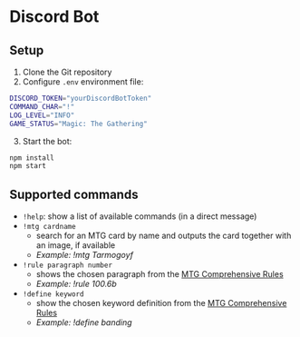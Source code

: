 # Discord Bot

## Setup
1. Clone the Git repository  
2. Configure `.env` environment file:
```sh
DISCORD_TOKEN="yourDiscordBotToken"
COMMAND_CHAR="!"
LOG_LEVEL="INFO"
GAME_STATUS="Magic: The Gathering"
```
3. Start the bot:
```sh
npm install
npm start
```

## Supported commands
- `!help`: show a list of available commands (in a direct message)
- `!mtg cardname`
  - search for an MTG card by name and outputs the card together with an image, if available
  - *Example: !mtg Tarmogoyf*
- `!rule paragraph number`
  - shows the chosen paragraph from the [MTG Comprehensive Rules](https://rules.wizards.com/rulebook.aspx?game=Magic&category=Game+Rules)
  - *Example: !rule 100.6b*
- `!define keyword`
  - show the chosen keyword definition from the [MTG Comprehensive Rules](https://rules.wizards.com/rulebook.aspx?game=Magic&category=Game+Rules)
  - *Example: !define banding*
